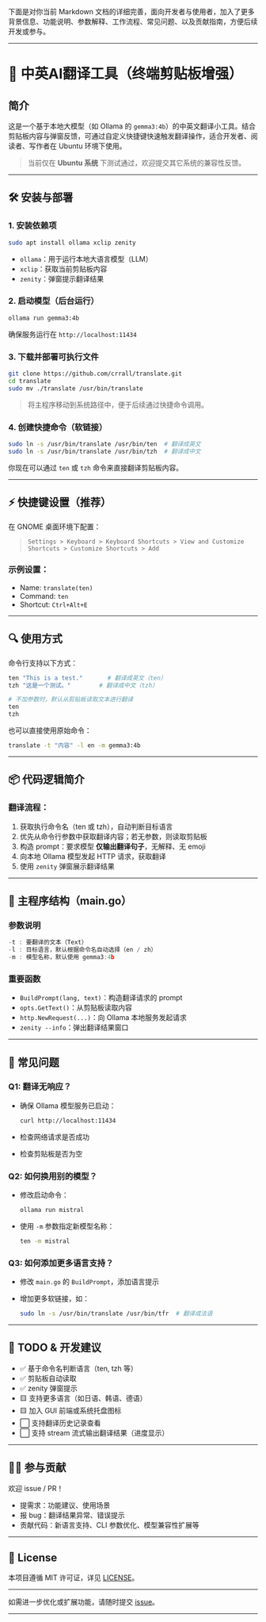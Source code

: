 下面是对你当前 Markdown 文档的详细完善，面向开发者与使用者，加入了更多背景信息、功能说明、参数解释、工作流程、常见问题、以及贡献指南，方便后续开发或参与。

---

# 🧠 中英AI翻译工具（终端剪贴板增强）

## 简介

这是一个基于本地大模型（如 Ollama 的 `gemma3:4b`）的中英文翻译小工具。结合剪贴板内容与弹窗反馈，可通过自定义快捷键快速触发翻译操作，适合开发者、阅读者、写作者在 Ubuntu 环境下使用。

> 当前仅在 **Ubuntu 系统** 下测试通过，欢迎提交其它系统的兼容性反馈。

---

## 🛠 安装与部署

### 1. 安装依赖项

```bash
sudo apt install ollama xclip zenity
```

* `ollama`：用于运行本地大语言模型（LLM）
* `xclip`：获取当前剪贴板内容
* `zenity`：弹窗提示翻译结果

### 2. 启动模型（后台运行）

```bash
ollama run gemma3:4b
```

确保服务运行在 `http://localhost:11434`

### 3. 下载并部署可执行文件

```bash
git clone https://github.com/crrall/translate.git
cd translate
sudo mv ./translate /usr/bin/translate
```

> 将主程序移动到系统路径中，便于后续通过快捷命令调用。

### 4. 创建快捷命令（软链接）

```bash
sudo ln -s /usr/bin/translate /usr/bin/ten  # 翻译成英文
sudo ln -s /usr/bin/translate /usr/bin/tzh  # 翻译成中文
```

你现在可以通过 `ten` 或 `tzh` 命令来直接翻译剪贴板内容。

---

## ⚡ 快捷键设置（推荐）

在 GNOME 桌面环境下配置：

> `Settings > Keyboard > Keyboard Shortcuts > View and Customize Shortcuts > Customize Shortcuts > Add`

### 示例设置：

* Name: `translate(ten)`
* Command: `ten`
* Shortcut: `Ctrl+Alt+E`

---

## 🔍 使用方式

命令行支持以下方式：

```bash
ten "This is a test."       # 翻译成英文（ten）
tzh "这是一个测试。"        # 翻译成中文（tzh）

# 不加参数时，默认从剪贴板读取文本进行翻译
ten
tzh
```

也可以直接使用原始命令：

```bash
translate -t "内容" -l en -m gemma3:4b
```

---

## 📦 代码逻辑简介

### 翻译流程：

1. 获取执行命令名（ten 或 tzh），自动判断目标语言
2. 优先从命令行参数中获取翻译内容；若无参数，则读取剪贴板
3. 构造 prompt：要求模型 **仅输出翻译句子**，无解释、无 emoji
4. 向本地 Ollama 模型发起 HTTP 请求，获取翻译
5. 使用 `zenity` 弹窗展示翻译结果

---

## 📁 主程序结构（main.go）

### 参数说明

```go
-t : 要翻译的文本（Text）
-l : 目标语言，默认根据命令名自动选择（en / zh）
-m : 模型名称，默认使用 gemma3:4b
```

### 重要函数

* `BuildPrompt(lang, text)`：构造翻译请求的 prompt
* `opts.GetText()`：从剪贴板读取内容
* `http.NewRequest(...)`：向 Ollama 本地服务发起请求
* `zenity --info`：弹出翻译结果窗口

---

## 🤔 常见问题

### Q1: 翻译无响应？

* 确保 Ollama 模型服务已启动：

  ```bash
  curl http://localhost:11434
  ```
* 检查网络请求是否成功
* 检查剪贴板是否为空

### Q2: 如何换用别的模型？

* 修改启动命令：

  ```bash
  ollama run mistral
  ```
* 使用 `-m` 参数指定新模型名称：

  ```bash
  ten -m mistral
  ```

### Q3: 如何添加更多语言支持？

* 修改 `main.go` 的 `BuildPrompt`，添加语言提示
* 增加更多软链接，如：

  ```bash
  sudo ln -s /usr/bin/translate /usr/bin/tfr  # 翻译成法语
  ```

---

## 🧩 TODO & 开发建议

* ✅ 基于命令名判断语言（ten, tzh 等）
* ✅ 剪贴板自动读取
* ✅ zenity 弹窗提示
* 🟨 支持更多语言（如日语、韩语、德语）
* 🟨 加入 GUI 前端或系统托盘图标
* ⬜ 支持翻译历史记录查看
* ⬜ 支持 stream 流式输出翻译结果（进度显示）

---

## 🧑‍💻 参与贡献

欢迎 issue / PR！

* 提需求：功能建议、使用场景
* 报 bug：翻译结果异常、错误提示
* 贡献代码：新语言支持、CLI 参数优化、模型兼容性扩展等

---

## 📜 License

本项目遵循 MIT 许可证，详见 [LICENSE](./LICENSE)。

---

如需进一步优化或扩展功能，请随时提交 [issue](https://github.com/crrall/translate/issues)。

---

